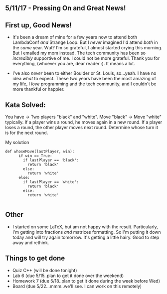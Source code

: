 ## 5/11/17 - Pressing On and Great News!


## First up, Good News!

- It's been a dream of mine for a few years now to attend 
  both LambdaConf *and* Strange Loop. But I *never* imagined
  I'd attend *both* in the *same* year. 
  Wut? I'm so grateful, I almost started crying this morning.
  But I emailed my mom instead. 
  The tech community has been so *incredibly* supportive of me.
  I could not be more grateful. Thank you for everything,
  (whoever you are, dear reader :). It means a lot. 
  
- I've also *never* been to either Boulder or St. Louis, 
  so...yeah. I have no idea *what* to expect. These two 
  years have been the most amazing of my life, I *love* 
  programming and the tech community, and I couldn't be
  more thankful or happier. 
  
## Kata Solved:

You have -> Two players "black" and "white".
Move "black" -> Move "white" typically.
If a player wins a round, he moves again in a new round.
If a player loses a round, the other player moves next round.
Determine whose turn it is for the next round.

My solution 

```
def whoseMove(lastPlayer, win):
      if win == True:
        if lastPlayer == 'black':
          return 'black'
        else:
          return 'white'
      else:
        if lastPlayer == 'white':
          return 'black'
        else:
          return 'white'
          
```

## Other

- I started on some LaTeX, but am not happy with the result. 
  Particularly, I'm getting into fractions *and* matrices formatting.
  So I'm putting it down today and will try again tomorrow. 
  It's getting a little hairy. Good to step away and rethink.
  
  
## Things to get done 

- Quiz C++ (will be done tonight)
- Lab 6 (due 5/15..plan to get it done over the weekend)
- Homework 7 (due 5/18..plan to get it done during the week before Wed)
- Board (due 5/22...mmm..we'll see. I can work on this remotely)


